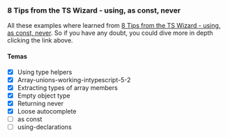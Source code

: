 ### 8 Tips from the TS Wizard - using, as const, never

All these examples where learned from [8 Tips from the TS Wizard - using, as const, never](https://www.youtube.com/watch?v=8HoOxOd86M4&t=418s). So if you have any doubt, you could dive more in depth clicking the link above.

#### Temas

- [x] Using type helpers
- [x] Array-unions-working-intypescript-5-2
- [x] Extracting types of array members
- [x] Empty object type
- [x] Returning never
- [x] Loose autocomplete
- [ ] as const
- [ ] using-declarations
